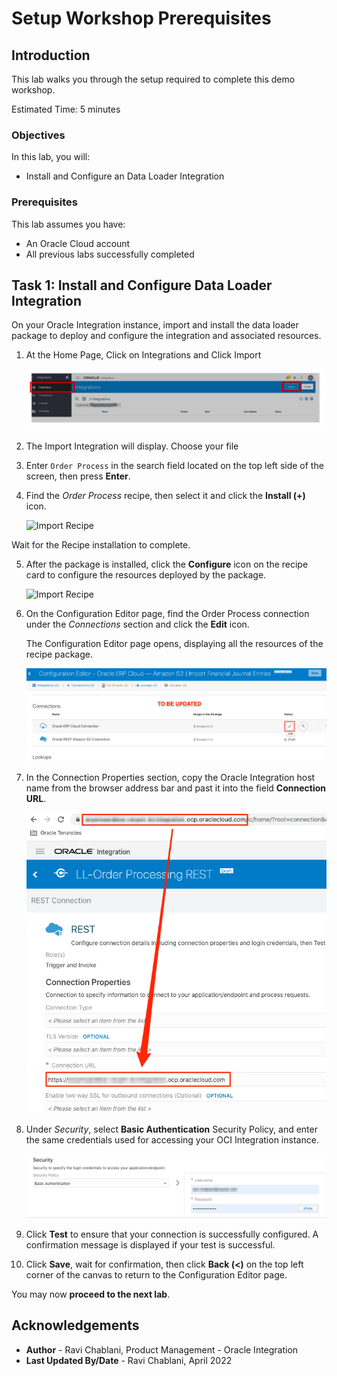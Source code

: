 # Setup Workshop Prerequisites

## Introduction

This lab walks you through the setup required to complete this demo workshop.

Estimated Time: 5 minutes

### Objectives

In this lab, you will:

* Install and Configure an Data Loader Integration

### Prerequisites

This lab assumes you have:

* An Oracle Cloud account
* All previous labs successfully completed

## Task 1: Install and Configure Data Loader Integration

On your Oracle Integration instance, import and install the data loader package to deploy and configure the integration and associated resources.

1. At the Home Page, Click on Integrations and Click Import

    ![Import screen](images/import-screen.png)

2. The Import Integration will display. Choose your file 

3. Enter `Order Process` in the search field located on the top left side of the screen, then press **Enter**.

4. Find the *Order Process* recipe, then select it and click the **Install (+)** icon.

    ![Import Recipe](images/recipe-import.png)

Wait for the Recipe installation to complete.

5. After the package is installed, click the **Configure** icon on the recipe card to configure the resources deployed by the package.

    ![Import Recipe](images/recipe-configure.png)

6. On the Configuration Editor page, find the Order Process connection under the *Connections* section and click the **Edit** icon.

    The Configuration Editor page opens, displaying all the resources of the recipe package.

    ![Import Recipe](images/recipe-configure-connection.png)

7. In the Connection Properties section, copy the Oracle Integration host name from the browser address bar and past it into the field **Connection URL**.

    ![Import Recipe](images/recipe-configure-connection-hostname.png)

8. Under *Security*, select **Basic Authentication** Security Policy, and enter the same credentials used for accessing your OCI Integration instance.

    ![Import Recipe](images/recipe-configure-connection-security.png)

9. Click **Test** to ensure that your connection is successfully configured.
A confirmation message is displayed if your test is successful.

10. Click **Save**, wait for confirmation, then click **Back (<)** on the top left corner of the canvas to return to the Configuration Editor page.

You may now **proceed to the next lab**.

## Acknowledgements

* **Author** - Ravi Chablani, Product Management - Oracle Integration
* **Last Updated By/Date** - Ravi Chablani, April 2022
